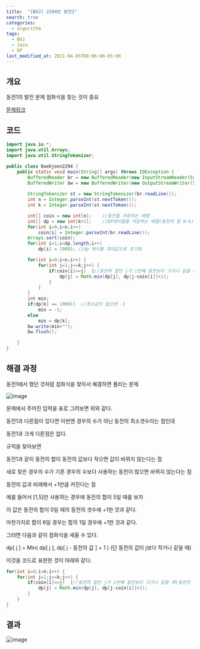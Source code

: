 ```yaml
---
title:  "[BOJ] 2294번 동전2"
search: true
categories: 
  - algorithm
tags:
  - BOJ
  - Java
  - DP
last_modified_at: 2021-04-05T08:06:00-05:00
---
```


## 개요

동전1의 발전 문제 점화식을 찾는 것이 중요

[문제링크](https://www.acmicpc.net/problem/2294)


## 코드

```java
import java.io.*;
import java.util.Arrays;
import java.util.StringTokenizer;

public class Baekjoon2294 {
    public static void main(String[] args) throws IOException {
        BufferedReader br = new BufferedReader(new InputStreamReader(System.in));
        BufferedWriter bw = new BufferedWriter(new OutputStreamWriter(System.out));
        
        StringTokenizer st = new StringTokenizer(br.readLine());
        int n = Integer.parseInt(st.nextToken());
        int k = Integer.parseInt(st.nextToken());

        int[] coin = new int[n];    //동전을 저장하는 배열  
        int[] dp = new int[k+1];    //DP테이블을 저장하는 배열(동전의 합 0~k)
        for(int i=0;i<n;i++) 
            coin[i] = Integer.parseInt(br.readLine());
        Arrays.sort(coin);
        for(int i=1;i<dp.length;i++)
            dp[i] = 10001; //dp 테이블 최대값으로 초기화

        for(int i=0;i<n;i++) {
            for(int j=1;j<=k;j++) {
                if(coin[i]<=j)  {//동전의 합인 j가 i번째 동전보다 크거나 같을 때(동전의 합에 최소한 i번째 동전이 들어갈 수 있을 때)
                    dp[j] = Math.min(dp[j], dp[j-coin[i]]+1);
                }
            }
        }
        int min;
        if(dp[k] == 10001)  //최소값이 없으면 -1
            min = -1;
        else
            min = dp[k];
        bw.write(min+"");
        bw.flush();
        
    }
}
```

## 해결 과정

동전1에서 했던 것처럼 점화식을 찾아서 해결하면 풀리는 문제

![image](https://user-images.githubusercontent.com/47655983/102254451-f3c80080-3f4b-11eb-833e-43febad333ce.png)

문제에서 주어진 입력을 표로 그려보면 위와 같다.

동전1과 다른점이 있다면 이번엔 경우의 수가 아닌 동전의 최소갯수라는 점인데

동전1과 크게 다른점은 없다.

규칙을 찾아보면 

동전1과 같이 동전의 합이 동전의 값보다 작으면 값이 바뀌지 않는다는 점

새로 찾은 경우의 수가 기존 경우의 수보다 사용하는 동전이 많으면 바뀌지 않는다는 점

동전의 값과 비례해서 +1만큼 커진다는 점

예를 들어서 [1,5]만 사용하는 경우에 동전의 합이 5일 때를 보자

이 값은 동전의 합이 0일 때의 동전의 갯수에 +1한 것과 같다.

마찬가지로 합이 6일 경우는 합의 1일 경우에 +1한 것과 같다.

그러면 다음과 같이 점화식을 세울 수 있다.

dp[ j ] = Min( dp[ j ], dp[ j - 동전의 값 ] + 1 ) (단 동전의 값이 j보다 작거나 같을 때)

이것을 코드로 표현한 것이 아래와 같다.

```java
for(int i=0;i<n;i++) {
    for(int j=1;j<=k;j++) {
        if(coin[i]<=j)  {//동전의 합인 j가 i번째 동전보다 크거나 같을 때(동전의 합에 최소한 i번째 동전이 들어갈 수 있을 때)
            dp[j] = Math.min(dp[j], dp[j-coin[i]]+1);
        }
    }
}
```

## 결과

![image](https://user-images.githubusercontent.com/47655983/102255394-638abb00-3f4d-11eb-9281-918578dcb06b.png)